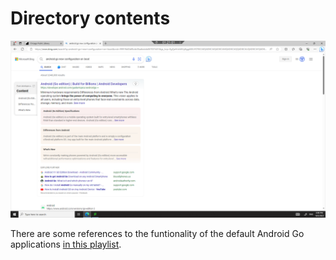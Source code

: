 # Directory contents

<img src="https://github.com/maxieds/public-file-stashes/blob/main/_images/AndroidGoBillions.png" width="600" />

There are some references to the funtionality of the default Android Go applications 
[in this playlist](https://www.youtube.com/watch?v=Rmmm4oraikM&list=PLKuEX1pHu60ora2BpfYO6qsQENGbe02MC). 
